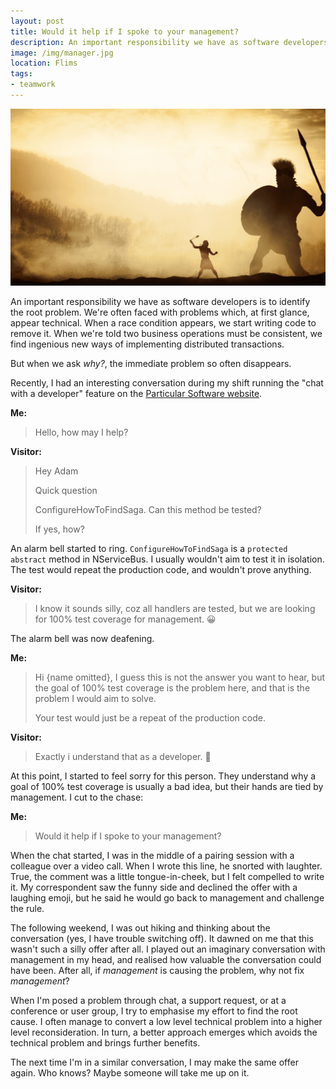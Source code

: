 ```yaml
---
layout: post
title: Would it help if I spoke to your management?
description: An important responsibility we have as software developers is to identify the root problem.
image: /img/manager.jpg
location: Flims
tags:
- teamwork
---
```


<img src="/img/manager.jpg" />

An important responsibility we have as software developers is to identify the root problem. We're often faced with problems which, at first glance, appear technical. When a race condition appears, we start writing code to remove it. When we're told two business operations must be consistent, we find ingenious new ways of implementing distributed transactions.<!--excerpt-->

But when we ask _why?_, the immediate problem so often disappears.

Recently, I had an interesting conversation during my shift running the "chat with a developer" feature on the [Particular Software website](https://particular.net).

**Me:**

<blockquote>
  <p>Hello, how may I help?</p>
</blockquote>

**Visitor:**

<blockquote>
  <p>Hey Adam</p>
  <p>Quick question</p>
  <p>ConfigureHowToFindSaga. Can this method be tested?</p>
  <p>If yes, how?</p>
</blockquote>

An alarm bell started to ring. `ConfigureHowToFindSaga` is a `protected abstract` method in NServiceBus. I usually wouldn't aim to test it in isolation. The test would repeat the production code, and wouldn't prove anything.

**Visitor:**

<blockquote>
  <p>I know it sounds silly, coz all handlers are tested, but we are looking for 100% test coverage for management. 😀</p>
</blockquote>

The alarm bell was now deafening.

**Me:**

<blockquote>
  <p>Hi {name omitted}, I guess this is not the answer you want to hear, but the goal of 100% test coverage is the problem here, and that is the problem I would aim to solve.</p>
  <p>Your test would just be a repeat of the production code.</p>
</blockquote>

**Visitor:**

<blockquote>
  <p>Exactly i understand that as a developer. 🙂</p>
</blockquote>

At this point, I started to feel sorry for this person. They understand why a goal of 100% test coverage is usually a bad idea, but their hands are tied by management. I cut to the chase:

**Me:**

<blockquote>
  <p>Would it help if I spoke to your management?</p>
</blockquote>

When the chat started, I was in the middle of a pairing session with a colleague over a video call. When I wrote this line, he snorted with laughter. True, the comment was a little tongue-in-cheek, but I felt compelled to write it. My correspondent saw the funny side and declined the offer with a laughing emoji, but he said he would go back to management and challenge the rule.

The following weekend, I was out hiking and thinking about the conversation (yes, I have trouble switching off). It dawned on me that this wasn't such a silly offer after all. I played out an imaginary conversation with management in my head, and realised how valuable the conversation could have been. After all, if _management_ is causing the problem, why not fix _management_?

When I'm posed a problem through chat, a support request, or at a conference or user group, I try to emphasise my effort to find the root cause. I often manage to convert a low level technical problem into a higher level reconsideration. In turn, a better approach emerges which avoids the technical problem and brings further benefits.

The next time I'm in a similar conversation, I may make the same offer again. Who knows? Maybe someone will take me up on it.
